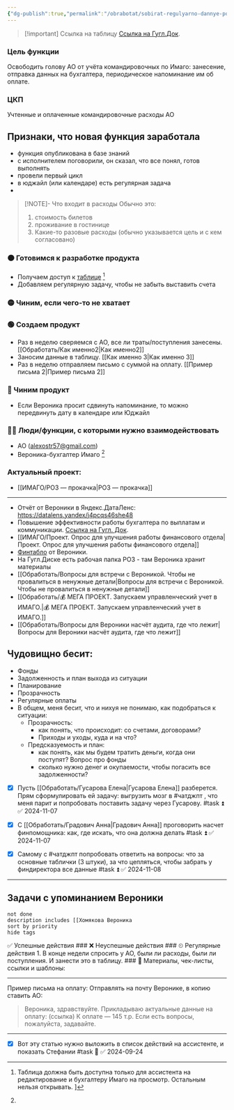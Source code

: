 ```yaml
---
{"dg-publish":true,"permalink":"/obrabotat/sobirat-regulyarno-dannye-po-rashodam-v-tabliczu-dlya-oplaty-v-imago/"}
---
```



> [!important] Ссылка на таблицу
> [Ссылка на Гугл.Док](https://docs.google.com/spreadsheets/d/1Nsp5S8c4Pji2x4aLrQqlKu_kbQZwrccob86MFhwR-r8).




### Цель функции
Освободить голову АО от учёта командировочных по Имаго: занесение, отправка данных на бухгалтера, периодическое напоминание им об оплате.
### ЦКП
Учтенные и оплаченные командировочные расходы АО


<div class="transclusion internal-embed is-loaded"><div class="markdown-embed">



## Признаки, что новая функция заработала


- функция опубликована в базе знаний
- с исполнителем поговорили, он сказал, что все понял, готов выполнять
- провели первый цикл
- в юджайл (или календаре) есть регулярная задача
- 

</div></div>




> [!NOTE]- Что входит в расходы
> Обычно это: 
> 1. стоимость билетов
> 2. проживание в гостинице
> 3. Какие-то разовые расходы (обычно указывается цель и с кем согласовано)



### 🟠 Готовимся к разработке продукта
- Получаем доступ к [таблице](https://docs.google.com/spreadsheets/d/1oUmkwqFRB5_NkfUo8sZt0Tck6ag4EfwBRT_ugOgKThw/edit?usp=drivesdk)  [^2]
- Добавляем регулярную задачу, чтобы не забыть выставить счета

[^2]: Таблица должна быть доступна только для ассистента на редактирование и бухгалтеру Имаго на просмотр. Остальным нельзя открывать. ]
### 🟡 Чиним, если чего-то не хватает
### 🟢 Создаем продукт
- Раз в неделю сверяемся с АО, все ли траты/поступления занесены. [[Обработать/Как именно2\|Как именно2]]
- Заносим данные в таблицу. [[Как именно 3\|Как именно 3]]
- Раз в неделю отправляем письмо с суммой на оплату. [[Пример письма 2\|Пример письма 2]]
### 🔵 Чиним продукт
- Если Вероника просит сдвинуть напоминание, то можно передвинуть дату в календаре или Юджайл
### 🧗‍♀️ Люди/функции, с которыми нужно взаимодействовать
- АО (alexostr57@gmail.com)
- Вероника-бухгалтер Имаго [^1]

[^1]: 
<div class="transclusion internal-embed is-loaded"><div class="markdown-embed">




### Актуальный проект:
- [[ИМАГО/РО3 — прокачка\|РО3 — прокачка]]


---
- Отчёт от Вероники в Яндекс.ДатаЛенс: https://datalens.yandex/j4pcqs46she48
- Повышение эффективности работы бухгалтера по выплатам и коммуникации. [Ссылка на Гугл. Док](https://docs.google.com/document/d/1NfR5NubmobnOaoxgZBgem-kgix9CdSTa_A73Z8nNSr0/edit?usp=drivesdk). 
- [[ИМАГО/Проект. Опрос для улучшения работы финансового отдела\|Проект. Опрос для улучшения работы финансового отдела]]
- [Финтабло](https://docs.google.com/spreadsheets/d/1IdKIhwo6w0GgwZpwvv9A7uansctE5jdpMAc0U4u6SUY/edit?gid=779395153#gid=779395153) от Вероники.  
- На Гугл.Диске есть рабочая папка РО3 - там Вероника хранит материалы
- [[Обработать/Вопросы для встречи с Вероникой. Чтобы не провалиться в ненужные детали\|Вопросы для встречи с Вероникой. Чтобы не провалиться в ненужные детали]]
- [[Обработать/💰 МЕГА ПРОЕКТ. Запускаем управленческий учет в ИМАГО.\|💰 МЕГА ПРОЕКТ. Запускаем управленческий учет в ИМАГО.]]
- [[Обработать/Вопросы для Вероники насчёт аудита, где что лежит\|Вопросы для Вероники насчёт аудита, где что лежит]]


## Чудовищно бесит:
- Фонды
- Задолженность и план выхода из ситуации
- Планирование
- Прозрачность
- Регулярные оплаты
- В общем, меня бесит, что и нихуя не понимаю, как подобраться к ситуации:
	- Прозрачность: 
		- как понять, что происходит: со счетами, договорами?
		- Приходы и уходы, куда и на что?
	- Предсказуемость и план: 
		- как понять, как мы будем тратить деньги, когда они поступят? Вопрос про фонды
		- сколько нужно денег и окупаемости, чтобы погасить все задолженности?

- [x] Пусть [[Обработать/Гусарова Елена\|Гусарова Елена]] разберется. Прям сформулировать ей задачу: выгрузить мозг в #чатджпт , что меня парит и попробовать поставить задачу через Гусарову. #task ⏫ ✅ 2024-11-07
- [x] C [[Обработать/Градович Анна\|Градович Анна]] проговорить насчет финпомощника: как, где искать, что она должна делать #task ⏫ ✅ 2024-11-07
- [x] Самому с #чатджпт попробовать ответить на вопросы: что за основные таблички (3 штуки), за что цепляться, чтобы забрать у финдиректора все данные #task ⏫ ✅ 2024-11-08






---
## Задачи с упоминанием Вероники

```tasks
not done
description includes [[Хомякова Вероника
sort by priority 
hide tags
```

</div></div>
✅ Успешные действия
### ❌ Неуспешные действия
### ⏲ Регулярные действия
1. В конце недели спросить у АО, были ли расходы, были ли поступления. И занести это в таблицу.
### 📃 Материалы, чек-листы, ссылки и шаблоны:




---
Пример письма на оплату:
Отправлять на почту Веронике, в копию ставить АО:

> Вероника, здравствуйте.
> Прикладываю актуальные данные на оплату: (ссылка) 
> К оплате — 145 т.р.
> Если есть вопросы, пожалуйста, задавайте.



---
- [x] Вот эту статью нужно выложить в список действий на ассистенте, и показать Стефании #task 🔼 ✅ 2024-09-24